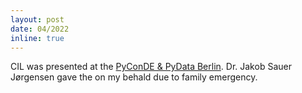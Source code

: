 ```yaml
---
layout: post
date: 04/2022
inline: true
---
```


CIL was presented at the [PyConDE & PyData Berlin](https://2022.pycon.de/). Dr. Jakob Sauer Jørgensen gave the <a href="https://www.youtube.com/watch?v=Xd4erPj0uEs" title="Talk"><i class="fab fa-youtube"></i></a> on my behald due to family emergency.